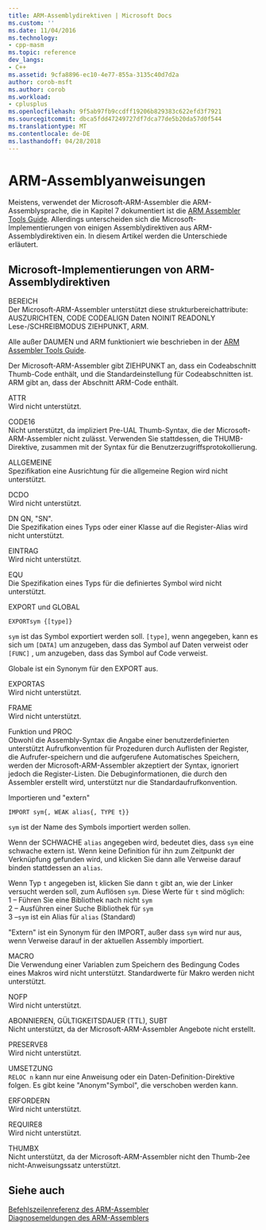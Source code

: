 ```yaml
---
title: ARM-Assemblydirektiven | Microsoft Docs
ms.custom: ''
ms.date: 11/04/2016
ms.technology:
- cpp-masm
ms.topic: reference
dev_langs:
- C++
ms.assetid: 9cfa8896-ec10-4e77-855a-3135c40d7d2a
author: corob-msft
ms.author: corob
ms.workload:
- cplusplus
ms.openlocfilehash: 9f5ab97fb9ccdff19206b829383c622efd3f7921
ms.sourcegitcommit: dbca5fdd47249727df7dca77de5b20da57d0f544
ms.translationtype: MT
ms.contentlocale: de-DE
ms.lasthandoff: 04/28/2018
---
```

# <a name="arm-assembler-directives"></a>ARM-Assemblyanweisungen
Meistens, verwendet der Microsoft-ARM-Assembler die ARM-Assemblysprache, die in Kapitel 7 dokumentiert ist die [ARM Assembler Tools Guide](http://go.microsoft.com/fwlink/p/?linkid=246102). Allerdings unterscheiden sich die Microsoft-Implementierungen von einigen Assemblydirektiven aus ARM-Assemblydirektiven ein. In diesem Artikel werden die Unterschiede erläutert.  
  
## <a name="microsoft-implementations-of-arm-assembly-directives"></a>Microsoft-Implementierungen von ARM-Assemblydirektiven  
 BEREICH  
 Der Microsoft-ARM-Assembler unterstützt diese strukturbereichattribute: AUSZURICHTEN, CODE CODEALIGN Daten NOINIT READONLY Lese-/SCHREIBMODUS ZIEHPUNKT, ARM.  
  
 Alle außer DAUMEN und ARM funktioniert wie beschrieben in der [ARM Assembler Tools Guide](http://go.microsoft.com/fwlink/p/?linkid=246102).  
  
 Der Microsoft-ARM-Assembler gibt ZIEHPUNKT an, dass ein Codeabschnitt Thumb-Code enthält, und die Standardeinstellung für Codeabschnitten ist.  ARM gibt an, dass der Abschnitt ARM-Code enthält.  
  
 ATTR  
 Wird nicht unterstützt.  
  
 CODE16  
 Nicht unterstützt, da impliziert Pre-UAL Thumb-Syntax, die der Microsoft-ARM-Assembler nicht zulässt.  Verwenden Sie stattdessen, die THUMB-Direktive, zusammen mit der Syntax für die Benutzerzugriffsprotokollierung.  
  
 ALLGEMEINE  
 Spezifikation eine Ausrichtung für die allgemeine Region wird nicht unterstützt.  
  
 DCDO  
 Wird nicht unterstützt.  
  
 DN QN, "SN".  
 Die Spezifikation eines Typs oder einer Klasse auf die Register-Alias wird nicht unterstützt.  
  
 EINTRAG  
 Wird nicht unterstützt.  
  
 EQU  
 Die Spezifikation eines Typs für die definiertes Symbol wird nicht unterstützt.  
  
 EXPORT und GLOBAL  
 ```  
EXPORTsym {[type]}  
```  
  
 `sym` ist das Symbol exportiert werden soll.  `[type]`, wenn angegeben, kann es sich um `[DATA]` um anzugeben, dass das Symbol auf Daten verweist oder `[FUNC]` , um anzugeben, dass das Symbol auf Code verweist.  
  
 Globale ist ein Synonym für den EXPORT aus.  
  
 EXPORTAS  
 Wird nicht unterstützt.  
  
 FRAME  
 Wird nicht unterstützt.  
  
 Funktion und PROC  
 Obwohl die Assembly-Syntax die Angabe einer benutzerdefinierten unterstützt Aufrufkonvention für Prozeduren durch Auflisten der Register, die Aufrufer-speichern und die aufgerufene Automatisches Speichern, werden der Microsoft-ARM-Assembler akzeptiert der Syntax, ignoriert jedoch die Register-Listen.  Die Debuginformationen, die durch den Assembler erstellt wird, unterstützt nur die Standardaufrufkonvention.  
  
 Importieren und "extern"  
 ```  
IMPORT sym{, WEAK alias{, TYPE t}}  
```  
  
 `sym` ist der Name des Symbols importiert werden sollen.  
  
 Wenn der SCHWACHE `alias` angegeben wird, bedeutet dies, dass `sym` eine schwache extern ist. Wenn keine Definition für ihn zum Zeitpunkt der Verknüpfung gefunden wird, und klicken Sie dann alle Verweise darauf binden stattdessen an `alias`.  
  
 Wenn Typ `t` angegeben ist, klicken Sie dann `t` gibt an, wie der Linker versucht werden soll, zum Auflösen `sym`.  Diese Werte für `t` sind möglich:   
1 – Führen Sie eine Bibliothek nach nicht `sym`  
2 – Ausführen einer Suche Bibliothek für `sym`  
3 –`sym` ist ein Alias für `alias` (Standard)  
  
 "Extern" ist ein Synonym für den IMPORT, außer dass `sym` wird nur aus, wenn Verweise darauf in der aktuellen Assembly importiert.  
  
 MACRO  
 Die Verwendung einer Variablen zum Speichern des Bedingung Codes eines Makros wird nicht unterstützt. Standardwerte für Makro werden nicht unterstützt.  
  
 NOFP  
 Wird nicht unterstützt.  
  
 ABONNIEREN, GÜLTIGKEITSDAUER (TTL), SUBT  
 Nicht unterstützt, da der Microsoft-ARM-Assembler Angebote nicht erstellt.  
  
 PRESERVE8  
 Wird nicht unterstützt.  
  
 UMSETZUNG  
 `RELOC n` kann nur eine Anweisung oder ein Daten-Definition-Direktive folgen. Es gibt keine "Anonym"Symbol", die verschoben werden kann.  
  
 ERFORDERN  
 Wird nicht unterstützt.  
  
 REQUIRE8  
 Wird nicht unterstützt.  
  
 THUMBX  
 Nicht unterstützt, da der Microsoft-ARM-Assembler nicht den Thumb-2ee nicht-Anweisungssatz unterstützt.  
  
## <a name="see-also"></a>Siehe auch  
 [Befehlszeilenreferenz des ARM-Assembler](../../assembler/arm/arm-assembler-command-line-reference.md)   
 [Diagnosemeldungen des ARM-Assemblers](../../assembler/arm/arm-assembler-diagnostic-messages.md)